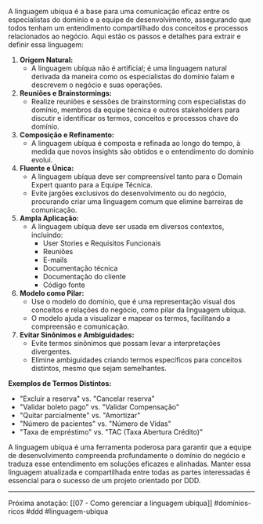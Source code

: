 A linguagem ubíqua é a base para uma comunicação eficaz entre os especialistas do domínio e a equipe de desenvolvimento, assegurando que todos tenham um entendimento compartilhado dos conceitos e processos relacionados ao negócio. Aqui estão os passos e detalhes para extrair e definir essa linguagem:

1. **Origem Natural:**
    - A linguagem ubíqua não é artificial; é uma linguagem natural derivada da maneira como os especialistas do domínio falam e descrevem o negócio e suas operações.
2. **Reuniões e Brainstormings:**
    - Realize reuniões e sessões de brainstorming com especialistas do domínio, membros da equipe técnica e outros stakeholders para discutir e identificar os termos, conceitos e processos chave do domínio.
3. **Composição e Refinamento:**
    - A linguagem ubíqua é composta e refinada ao longo do tempo, à medida que novos insights são obtidos e o entendimento do domínio evolui.
4. **Fluente e Única:**
    - A linguagem ubíqua deve ser compreensível tanto para o Domain Expert quanto para a Equipe Técnica.
    - Evite jargões exclusivos do desenvolvimento ou do negócio, procurando criar uma linguagem comum que elimine barreiras de comunicação.
5. **Ampla Aplicação:**
    - A linguagem ubíqua deve ser usada em diversos contextos, incluindo:
        - User Stories e Requisitos Funcionais
        - Reuniões
        - E-mails
        - Documentação técnica
        - Documentação do cliente
        - Código fonte
6. **Modelo como Pilar:**
    - Use o modelo do domínio, que é uma representação visual dos conceitos e relações do negócio, como pilar da linguagem ubíqua.
    - O modelo ajuda a visualizar e mapear os termos, facilitando a compreensão e comunicação.
7. **Evitar Sinônimos e Ambiguidades:**
    - Evite termos sinônimos que possam levar a interpretações divergentes.
    - Elimine ambiguidades criando termos específicos para conceitos distintos, mesmo que sejam semelhantes.

**Exemplos de Termos Distintos:**
- "Excluir a reserva" vs. "Cancelar reserva"
- "Validar boleto pago" vs. "Validar Compensação"
- "Quitar parcialmente" vs. "Amortizar"
- "Número de pacientes" vs. "Número de Vidas"
- "Taxa de empréstimo" vs. "TAC (Taxa Abertura Crédito)"

A linguagem ubíqua é uma ferramenta poderosa para garantir que a equipe de desenvolvimento compreenda profundamente o domínio do negócio e traduza esse entendimento em soluções eficazes e alinhadas. Manter essa linguagem atualizada e compartilhada entre todas as partes interessadas é essencial para o sucesso de um projeto orientado por DDD.

---
Próxima anotação: [[07 - Como gerenciar a linguagem ubíqua]]
#domínios-ricos #ddd #linguagem-ubiqua